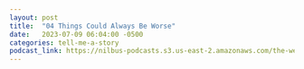 ```yaml
---
layout: post
title:  "04 Things Could Always Be Worse"
date:   2023-07-09 06:04:00 -0500
categories: tell-me-a-story
podcast_link: https://nilbus-podcasts.s3.us-east-2.amazonaws.com/the-well-trained-mind/Tell%20Me%20a%20Story/04%20Things%20Could%20Always%20Be%20Worse.mp3
---
```

